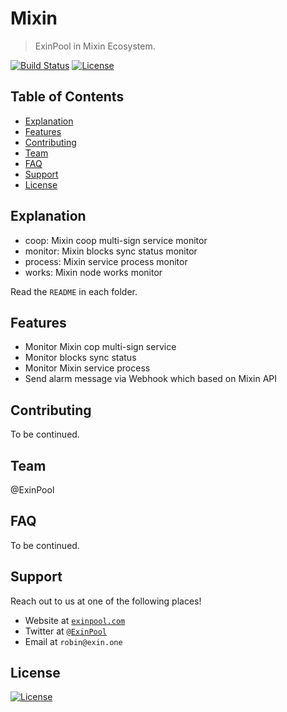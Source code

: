 # Mixin

> ExinPool in Mixin Ecosystem.

[![Build Status](http://img.shields.io/travis/badges/badgerbadgerbadger.svg?style=flat-square)](https://travis-ci.org/badges/badgerbadgerbadger) [![License](http://img.shields.io/:license-mit-blue.svg?style=flat-square)](http://badges.mit-license.org)

## Table of Contents

- [Explanation](#explanation)
- [Features](#features)
- [Contributing](#contributing)
- [Team](#team)
- [FAQ](#faq)
- [Support](#support)
- [License](#license)

## Explanation

* coop: Mixin coop multi-sign service monitor
* monitor: Mixin blocks sync status monitor
* process: Mixin service process monitor
* works: Mixin node works monitor

Read the `README` in each folder.

## Features

- Monitor Mixin cop multi-sign service
- Monitor blocks sync status
- Monitor Mixin service process
- Send alarm message via Webhook which based on Mixin API

## Contributing

To be continued.

## Team

@ExinPool

## FAQ

To be continued.

## Support

Reach out to us at one of the following places!

- Website at <a href="https://exinpool.com" target="_blank">`exinpool.com`</a>
- Twitter at <a href="http://twitter.com/ExinPool" target="_blank">`@ExinPool`</a>
- Email at `robin@exin.one`

## License

[![License](http://img.shields.io/:license-mit-blue.svg?style=flat-square)](http://badges.mit-license.org)
